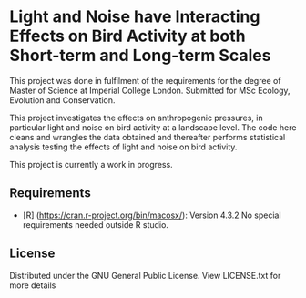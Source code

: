 # Light and Noise have Interacting Effects on Bird Activity at both Short-term and Long-term Scales 

This project was done in fulfilment of the requirements for the degree of Master of Science at Imperial College London.
Submitted for MSc Ecology, Evolution and Conservation. 

This project investigates the effects on anthropogenic pressures, in particular light and noise on bird activity at a landscape level. The code here cleans and wrangles the data obtained and thereafter performs statistical analysis testing the effects of light and noise on bird activity. 

This project is currently a work in progress.


## Requirements 

* [R] (https://cran.r-project.org/bin/macosx/): Version 4.3.2
No special requirements needed outside R studio.


## License 

Distributed under the GNU General Public License. View LICENSE.txt for more details
